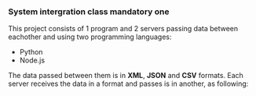 ### System intergration class mandatory one

This project consists of 1 program and 2 servers passing data between eachother and using two programming languages:
- Python
- Node.js

The data passed between them is in **XML**, **JSON** and **CSV** formats. Each server receives the data in a format and passes is in another, as following: